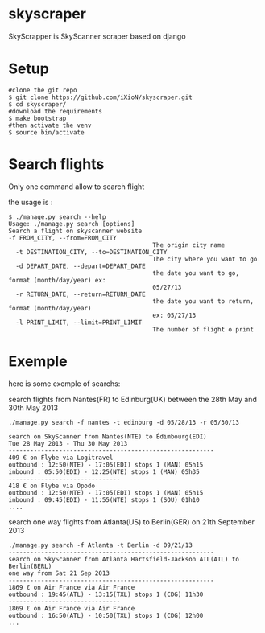 skyscraper
==========
SkyScrapper is SkyScanner scraper based on django

Setup
==========

    #clone the git repo
    $ git clone https://github.com/iXioN/skyscraper.git
    $ cd skyscraper/
    #download the requirements
    $ make bootstrap
    #then activate the venv
    $ source bin/activate


Search flights
================
Only one command allow to search flight

the usage is :
    
    $ ./manage.py search --help
    Usage: ./manage.py search [options] 
    Search a flight on skyscanner website
    -f FROM_CITY, --from=FROM_CITY
                                            The origin city name
      -t DESTINATION_CITY, --to=DESTINATION_CITY
                                            The city where you want to go
      -d DEPART_DATE, --depart=DEPART_DATE
                                            the date you want to go, format (month/day/year) ex:
                                            05/27/13
      -r RETURN_DATE, --return=RETURN_DATE
                                            the date you want to return, format (month/day/year)
                                            ex: 05/27/13
      -l PRINT_LIMIT, --limit=PRINT_LIMIT
                                            The number of flight o print

Exemple
========

here is some exemple of searchs:
    
search flights from Nantes(FR) to Edinburg(UK) between the 28th May and 30th May 2013

    ./manage.py search -f nantes -t edinburg -d 05/28/13 -r 05/30/13
    ---------------------------------------------------------
    search on SkyScanner from Nantes(NTE) to Édimbourg(EDI)
    Tue 28 May 2013 - Thu 30 May 2013
    ---------------------------------------------------------
    409 € on Flybe via Logitravel
    outbound : 12:50(NTE) - 17:05(EDI) stops 1 (MAN) 05h15
    inbound : 05:50(EDI) - 12:25(NTE) stops 1 (MAN) 05h35
    -------------------------------
    418 € on Flybe via Opodo
    outbound : 12:50(NTE) - 17:05(EDI) stops 1 (MAN) 05h15
    inbound : 09:45(EDI) - 11:55(NTE) stops 1 (SOU) 01h10
    ....

search one way flights from Atlanta(US) to Berlin(GER) on 21th September 2013

    ./manage.py search -f Atlanta -t Berlin -d 09/21/13
    ---------------------------------------------------------
    search on SkyScanner from Atlanta Hartsfield-Jackson ATL(ATL) to Berlin(BERL)
    one way from Sat 21 Sep 2013
    ---------------------------------------------------------
    1869 € on Air France via Air France
    outbound : 19:45(ATL) - 13:15(TXL) stops 1 (CDG) 11h30
    -------------------------------
    1869 € on Air France via Air France
    outbound : 16:50(ATL) - 10:50(TXL) stops 1 (CDG) 12h00
    ...